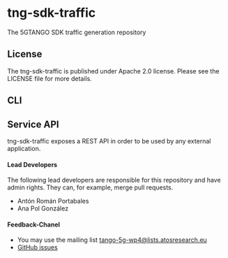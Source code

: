 # tng-sdk-traffic
The 5GTANGO SDK traffic generation repository

## License
The tng-sdk-traffic is published under Apache 2.0 license. Please see the LICENSE file for more details.

## CLI


## Service API
tng-sdk-traffic exposes a REST API in order to be used by any external application.

#### Lead Developers
The following lead developers are responsible for this repository and have admin rights. They can, for example, merge pull requests.

* Antón Román Portabales
* Ana Pol González

#### Feedback-Chanel
* You may use the mailing list [tango-5g-wp4@lists.atosresearch.eu](mailto:tango-5g-wp4@lists.atosresearch.eu)
* [GitHub issues](https://github.com/sonata-nfv/tng-sdk-traffic/issues)
